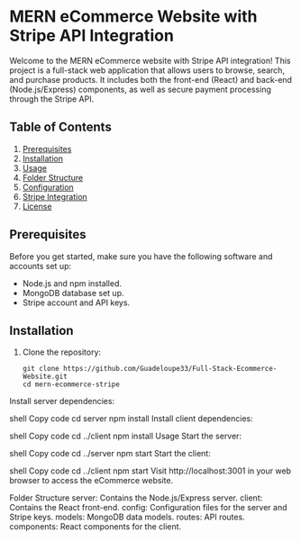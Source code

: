 # MERN eCommerce Website with Stripe API Integration

Welcome to the MERN eCommerce website with Stripe API integration! This project is a full-stack web application that allows users to browse, search, and purchase products. It includes both the front-end (React) and back-end (Node.js/Express) components, as well as secure payment processing through the Stripe API.

## Table of Contents
1. [Prerequisites](#prerequisites)
2. [Installation](#installation)
3. [Usage](#usage)
4. [Folder Structure](#folder-structure)
5. [Configuration](#configuration)
6. [Stripe Integration](#stripe-integration)
7. [License](#license)

## Prerequisites
Before you get started, make sure you have the following software and accounts set up:

- Node.js and npm installed.
- MongoDB database set up.
- Stripe account and API keys.

## Installation
1. Clone the repository:

   ```shell
   git clone https://github.com/Guadeloupe33/Full-Stack-Ecommerce-Website.git
   cd mern-ecommerce-stripe
Install server dependencies:

shell
Copy code
cd server
npm install
Install client dependencies:

shell
Copy code
cd ../client
npm install
Usage
Start the server:

shell
Copy code
cd ../server
npm start
Start the client:

shell
Copy code
cd ../client
npm start
Visit http://localhost:3001 in your web browser to access the eCommerce website.

Folder Structure
server: Contains the Node.js/Express server.
client: Contains the React front-end.
config: Configuration files for the server and Stripe keys.
models: MongoDB data models.
routes: API routes.
components: React components for the client.